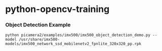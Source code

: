 # python-opencv-training
### Object Detection Example
```
python picamera2/examples/imx500/imx500_object_detection_demo.py --model /usr/share/imx500-models/imx500_network_ssd_mobilenetv2_fpnlite_320x320_pp.rpk
```
